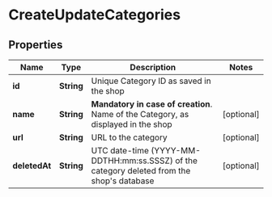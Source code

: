 
# CreateUpdateCategories

## Properties
Name | Type | Description | Notes
------------ | ------------- | ------------- | -------------
**id** | **String** | Unique Category ID as saved in the shop  | 
**name** | **String** | **Mandatory in case of creation**. Name of the Category, as displayed in the shop  |  [optional]
**url** | **String** | URL to the category |  [optional]
**deletedAt** | **String** | UTC date-time (YYYY-MM-DDTHH:mm:ss.SSSZ) of the category deleted from the shop&#39;s database |  [optional]



